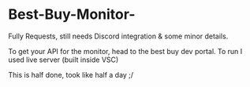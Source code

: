 # Best-Buy-Monitor-
Fully Requests, still needs Discord integration & some minor details.

To get your API for the monitor, head to the best buy dev portal. To run I used live server (built inside VSC)

This is half done, took like half a day ;/
